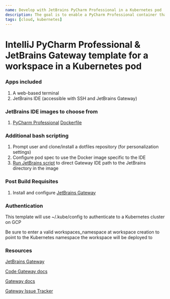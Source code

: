```yaml
---
name: Develop with JetBrains PyCharm Professional in a Kubernetes pod
description: The goal is to enable a PyCharm Professional container that JetBrains Gateway can connect to 
tags: [cloud, kubernetes]
---
```


# IntelliJ PyCharm Professional & JetBrains Gateway template for a workspace in a Kubernetes pod

### Apps included
1. A web-based terminal
1. JetBrains IDE (accessible with SSH and JetBrains Gateway)

### JetBrains IDE images to choose from
1. [PyCharm Professional](https://www.jetbrains.com/pycharm/download/) [Dockerfile](https://github.com/sharkymark/dockerfiles/blob/main/pycharm/pycharm-pro/Dockerfile)

### Additional bash scripting
1. Prompt user and clone/install a dotfiles repository (for personalization settings)
1. Configure pod spec to use the Docker image specific to the IDE
1. [Run JetBrains script](https://www.jetbrains.com/help/idea/remote-development-troubleshooting.html#setup) to direct Gateway IDE path to the JetBrains directory in the image

### Post Build Requisites
1. Install and configure [JetBrains Gateway](https://coder.com/docs/v2/latest/ides/gateway)

### Authentication

This template will use ~/.kube/config to authenticate to a Kubernetes cluster on GCP

Be sure to enter a valid workspaces_namespace at workspace creation to point to the Kubernetes namespace the workspace will be deployed to

### Resources
[JetBrains Gateway](https://www.jetbrains.com/remote-development/gateway/)

[Code Gateway docs](https://coder.com/docs/v2/latest/ides/gateway)

[Gateway docs](https://www.jetbrains.com/help/idea/remote-development-a.html#gateway)

[Gateway Issue Tracker](https://youtrack.jetbrains.com/issues/CWM?_ga=2.95348572.1706460293.1667768201-1827063151.1646598008&_gl=1*jrexxd*_ga*MTgyNzA2MzE1MS4xNjQ2NTk4MDA4*_ga_9J976DJZ68*MTY2NzkxMTA1Mi4xOC4xLjE2Njc5MTE1MDUuMC4wLjA.)